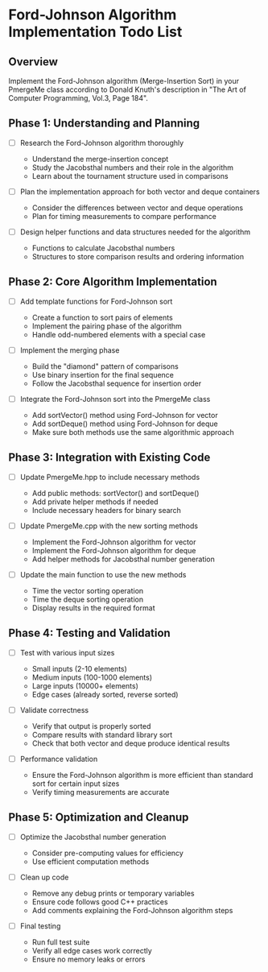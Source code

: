 # Ford-Johnson Algorithm Implementation Todo List

## Overview
Implement the Ford-Johnson algorithm (Merge-Insertion Sort) in your PmergeMe class according to Donald Knuth's description in "The Art of Computer Programming, Vol.3, Page 184".

## Phase 1: Understanding and Planning

- [ ] Research the Ford-Johnson algorithm thoroughly
  - Understand the merge-insertion concept
  - Study the Jacobsthal numbers and their role in the algorithm
  - Learn about the tournament structure used in comparisons

- [ ] Plan the implementation approach for both vector and deque containers
  - Consider the differences between vector and deque operations
  - Plan for timing measurements to compare performance

- [ ] Design helper functions and data structures needed for the algorithm
  - Functions to calculate Jacobsthal numbers
  - Structures to store comparison results and ordering information

## Phase 2: Core Algorithm Implementation

- [ ] Add template functions for Ford-Johnson sort
  - Create a function to sort pairs of elements
  - Implement the pairing phase of the algorithm
  - Handle odd-numbered elements with a special case

- [ ] Implement the merging phase
  - Build the "diamond" pattern of comparisons
  - Use binary insertion for the final sequence
  - Follow the Jacobsthal sequence for insertion order

- [ ] Integrate the Ford-Johnson sort into the PmergeMe class
  - Add sortVector() method using Ford-Johnson for vector
  - Add sortDeque() method using Ford-Johnson for deque
  - Make sure both methods use the same algorithmic approach

## Phase 3: Integration with Existing Code

- [ ] Update PmergeMe.hpp to include necessary methods
  - Add public methods: sortVector() and sortDeque()
  - Add private helper methods if needed
  - Include necessary headers for binary search

- [ ] Update PmergeMe.cpp with the new sorting methods
  - Implement the Ford-Johnson algorithm for vector
  - Implement the Ford-Johnson algorithm for deque
  - Add helper methods for Jacobsthal number generation

- [ ] Update the main function to use the new methods
  - Time the vector sorting operation
  - Time the deque sorting operation
  - Display results in the required format

## Phase 4: Testing and Validation

- [ ] Test with various input sizes
  - Small inputs (2-10 elements)
  - Medium inputs (100-1000 elements)
  - Large inputs (10000+ elements)
  - Edge cases (already sorted, reverse sorted)

- [ ] Validate correctness
  - Verify that output is properly sorted
  - Compare results with standard library sort
  - Check that both vector and deque produce identical results

- [ ] Performance validation
  - Ensure the Ford-Johnson algorithm is more efficient than standard sort for certain input sizes
  - Verify timing measurements are accurate

## Phase 5: Optimization and Cleanup

- [ ] Optimize the Jacobsthal number generation
  - Consider pre-computing values for efficiency
  - Use efficient computation methods

- [ ] Clean up code
  - Remove any debug prints or temporary variables
  - Ensure code follows good C++ practices
  - Add comments explaining the Ford-Johnson algorithm steps

- [ ] Final testing
  - Run full test suite
  - Verify all edge cases work correctly
  - Ensure no memory leaks or errors